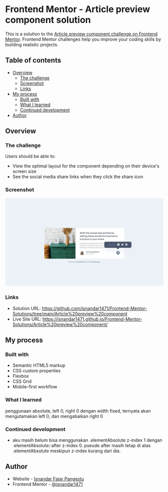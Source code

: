 # Frontend Mentor - Article preview component solution

This is a solution to the [Article preview component challenge on Frontend Mentor](https://www.frontendmentor.io/challenges/article-preview-component-dYBN_pYFT). Frontend Mentor challenges help you improve your coding skills by building realistic projects.

## Table of contents

- [Overview](#overview)
  - [The challenge](#the-challenge)
  - [Screenshot](#screenshot)
  - [Links](#links)
- [My process](#my-process)
  - [Built with](#built-with)
  - [What I learned](#what-i-learned)
  - [Continued development](#continued-development)
  <!-- - [Useful resources](#useful-resources) -->
- [Author](#author)
<!-- - [Acknowledgments](#acknowledgments) -->

## Overview

### The challenge

Users should be able to:

- View the optimal layout for the component depending on their device's screen size
- See the social media share links when they click the share icon

### Screenshot

![desktop-screenshot-active](./solution/desktop-screenshot-active.jpeg)

### Links

- Solution URL: https://github.com/isnandar1471/Frontend-Mentor-Solutions/tree/main/Article%20preview%20component
- Live Site URL: https://isnandar1471.github.io/Frontend-Mentor-Solutions/Article%20preview%20component/

## My process

### Built with

- Semantic HTML5 markup
- CSS custom properties
- Flexbox
- CSS Grid
- Mobile-first workflow
  <!-- - [React](https://reactjs.org/) - JS library -->
  <!-- - [Next.js](https://nextjs.org/) - React framework -->
  <!-- - [Styled Components](https://styled-components.com/) - For styles -->

### What I learned

penggunaan absolute, left 0, right 0 dengan width fixed, ternyata akan mengutamakan left 0, dan mengabaikan right 0

### Continued development

- aku masih belum bisa menggunakan .elementAbsolute z-index 1 dengan .elementAbsolute::after z-index 0. pseude after masih tetap di atas .elementAbsolute meskipun z-index kurang dari dia.

<!-- ### Useful resources -->

<!-- - [Example resource 1](https://www.example.com) - This helped me for XYZ reason. I really liked this pattern and will use it going forward. -->
<!-- - [Example resource 2](https://www.example.com) - This is an amazing article which helped me finally understand XYZ. I'd recommend it to anyone still learning this concept. -->

## Author

- Website - [Isnandar Fajar Pangestu]()
- Frontend Mentor - [@isnandar1471](https://www.frontendmentor.io/profile/isnandar1471)
<!-- - Twitter - [@yourusername](https://www.twitter.com/yourusername) -->

<!-- ## Acknowledgments -->

<!-- This is where you can give a hat tip to anyone who helped you out on this project. Perhaps you worked in a team or got some inspiration from someone else's solution. This is the perfect place to give them some credit. -->
